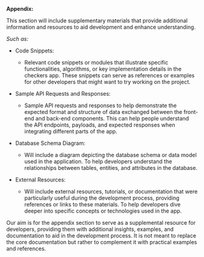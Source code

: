 **Appendix:**

This section will include supplementary materials that provide additional information and resources to aid development and enhance understanding.  

*Such as:*

- Code Snippets: 
    - Relevant code snippets or modules that illustrate specific functionalities, 
    algorithms, or key implementation details in the checkers app. These snippets can 
    serve as references or examples for other developers that might want to try 
    working on the project.

- Sample API Requests and Responses: 
    - Sample API requests and responses to help demonstrate the expected format and 
    structure of data exchanged between the front-end and back-end components. This 
    can help people understand the API endpoints, payloads, and expected responses 
    when integrating different parts of the app.

- Database Schema Diagram: 
    - Will include a diagram depicting the database schema or data model used in the 
    application. To help developers understand the relationships between tables, 
    entities, and attributes in the database.

- External Resources: 
    - Will include external resources, tutorials, or documentation that were 
    particularly useful during the development process, providing references or links 
    to these materials. To help developers dive deeper into specific concepts or 
    technologies used in the app.

Our aim is for the appendix section to serve as a supplemental resource for developers, providing them with additional insights, examples, and documentation to aid in the development process. It is not meant to replace the core documentation but rather to complement it with practical examples and references.